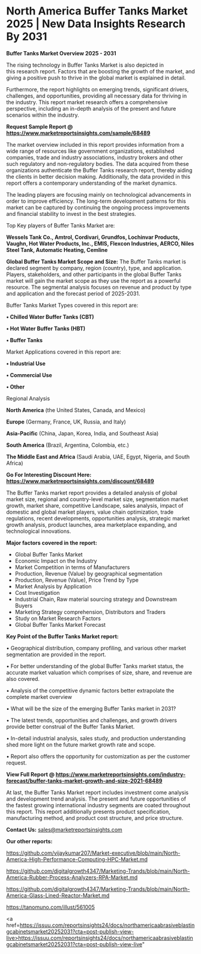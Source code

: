 # North America Buffer Tanks Market 2025 | New Data Insights Research By 2031

<Strong> Buffer Tanks Market Overview 2025 - 2031</strong>

The rising technology in Buffer Tanks Market is also depicted in this research report. Factors that are boosting the growth of the market, and giving a positive push to thrive in the global market is explained in detail.

Furthermore, the report highlights on emerging trends, significant drivers, challenges, and opportunities, providing all necessary data for thriving in the industry. This report market research offers a comprehensive perspective, including an in-depth analysis of the present and future scenarios within the industry.

<strong>Request Sample Report @ <a href=https://www.marketreportsinsights.com/sample/68489>https://www.marketreportsinsights.com/sample/68489</a></strong>

The market overview included in this report provides information from a wide range of resources like government organizations, established companies, trade and industry associations, industry brokers and other such regulatory and non-regulatory bodies. The data acquired from these organizations authenticate the Buffer Tanks research report, thereby aiding the clients in better decision making. Additionally, the data provided in this report offers a contemporary understanding of the market dynamics.

The leading players are focusing mainly on technological advancements in order to improve efficiency. The long-term development patterns for this market can be captured by continuing the ongoing process improvements and financial stability to invest in the best strategies.

Top Key players of Buffer Tanks Market are:

<strong>Wessels Tank Co., Amtrol, Cordivari, Grundfos, Lochinvar Products, Vaughn, Hot Water Products, Inc., EMIS, Flexcon Industries, AERCO, Niles Steel Tank, Automatic Heating, Cemline</strong>

<strong><b>Global Buffer Tanks Market Scope and Size:</b></strong>
The Buffer Tanks market is declared segment by company, region (country), type, and application. Players, stakeholders, and other participants in the global Buffer Tanks market will gain the market scope as they use the report as a powerful resource. The segmental analysis focuses on revenue and product by type and application and the forecast period of 2025-2031.

Buffer Tanks Market Types covered in this report are:

<strong>• Chilled Water Buffer Tanks (CBT)

• Hot Water Buffer Tanks (HBT)

• Buffer Tanks</strong>

Market Applications covered in this report are:

<strong>• Industrial Use

• Commercial Use

• Other</strong> 

Regional Analysis

<strong>North America</strong> (the United States, Canada, and Mexico)

<strong>Europe</strong> (Germany, France, UK, Russia, and Italy)

<strong>Asia-Pacific</strong> (China, Japan, Korea, India, and Southeast Asia)

<strong>South America</strong> (Brazil, Argentina, Colombia, etc.)

<strong>The Middle East and Africa</strong> (Saudi Arabia, UAE, Egypt, Nigeria, and South Africa)

<strong>Go For Interesting Discount Here: <a href=https://www.marketreportsinsights.com/discount/68489>https://www.marketreportsinsights.com/discount/68489</a></strong>

The Buffer Tanks market report provides a detailed analysis of global market size, regional and country-level market size, segmentation market growth, market share, competitive Landscape, sales analysis, impact of domestic and global market players, value chain optimization, trade regulations, recent developments, opportunities analysis, strategic market growth analysis, product launches, area marketplace expanding, and technological innovations.

<strong><b>Major factors covered in the report:</b></strong>
<ul>
  <li>Global Buffer Tanks Market </li>
  <li>Economic Impact on the Industry</li>
  <li>Market Competition in terms of Manufacturers</li>
  <li>Production, Revenue (Value) by geographical segmentation</li>
  <li>Production, Revenue (Value), Price Trend by Type</li>
  <li>Market Analysis by Application</li>
  <li>Cost Investigation</li>
  <li>Industrial Chain, Raw material sourcing strategy and Downstream Buyers</li>
  <li>Marketing Strategy comprehension, Distributors and Traders</li>
  <li>Study on Market Research Factors</li>
  <li>Global Buffer Tanks Market Forecast</li>
</ul>

<strong><b>Key Point of the Buffer Tanks Market report:</b></strong>

• Geographical distribution, company profiling, and various other market segmentation are provided in the report.

• For better understanding of the global Buffer Tanks market status, the accurate market valuation which comprises of size, share, and revenue are also covered.

• Analysis of the competitive dynamic factors better extrapolate the complete market overview

• What will be the size of the emerging Buffer Tanks market in 2031?

• The latest trends, opportunities and challenges, and growth drivers provide better construal of the Buffer Tanks Market.

• In-detail industrial analysis, sales study, and production understanding shed more light on the future market growth rate and scope.

• Report also offers the opportunity for customization as per the customer request.

<strong><b>View Full Report @ <a href=https://www.marketreportsinsights.com/industry-forecast/buffer-tanks-market-growth-and-size-2021-68489>https://www.marketreportsinsights.com/industry-forecast/buffer-tanks-market-growth-and-size-2021-68489</a></b></strong>


At last, the Buffer Tanks Market report includes investment come analysis and development trend analysis. The present and future opportunities of the fastest growing international industry segments are coated throughout this report. This report additionally presents product specification, manufacturing method, and product cost structure, and price structure.

<strong>Contact Us:</strong>
sales@marketreportsinsights.com

<strong>Our other reports:</strong>

<a href=https://github.com/vijaykumar207/Market-executive/blob/main/North-America-High-Performance-Computing-HPC-Market.md>https://github.com/vijaykumar207/Market-executive/blob/main/North-America-High-Performance-Computing-HPC-Market.md</a>

<a href=https://github.com/digitalgrowth4347/Marketing-Trands/blob/main/North-America-Rubber-Process-Analyzers-RPA-Market.md>https://github.com/digitalgrowth4347/Marketing-Trands/blob/main/North-America-Rubber-Process-Analyzers-RPA-Market.md</a>

<a href=https://github.com/digitalgrowth4347/Marketing-Trands/blob/main/North-America-Glass-Lined-Reactor-Market.md>https://github.com/digitalgrowth4347/Marketing-Trands/blob/main/North-America-Glass-Lined-Reactor-Market.md</a>

<a href=https://tanomuno.com/illust/561005>https://tanomuno.com/illust/561005</a>

<a href=https://issuu.com/reportsinsights24/docs/northamericaabrasiveblastingcabinetsmarket20252031?cta=post-publish-view-live>https://issuu.com/reportsinsights24/docs/northamericaabrasiveblastingcabinetsmarket20252031?cta=post-publish-view-live</a>"
